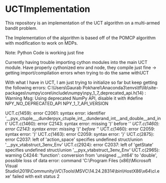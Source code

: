 # UCTImplementation

This repository is an implementation of the UCT algorithm on a multi-armed bandit problem. 

The Implementation of the algorithm is based off of the POMCP algorithm with modification to 
work on MDPs. 


Note: Python Code is working just fine 

Currently having trouble importing cython modules into the main UCT module.
Have properly cythonized env and node, they compile just fine -> getting import/compilation errors when trying to do the same withUCT


With what I have in UCT, I am just trying to initialize so far but keep getting the following errors: 
C:\Users\Gaurab Pokharel\Anaconda3\envs\tf\lib\site-packages\numpy\core\include\numpy\npy_1_7_deprecated_api.h(14) : Warning Msg: Using deprecated NumPy API, disable it with #define NPY_NO_DEPRECATED_API NPY_1_7_API_VERSION

UCT.c(1459): error C2061: syntax error: identifier '__pyx_ctuple___dunderpyx_ctuple_int__dunderand_int__and_double__and_int'
UCT.c(1460): error C2143: syntax error: missing ')' before '*'
UCT.c(1460): error C2143: syntax error: missing '{' before '*'
UCT.c(1460): error C2059: syntax error: ')'
UCT.c(1463): error C2059: syntax error: '}'
UCT.c(2875): error C2037: left of 'action_space' specifies undefined struct/union '__pyx_vtabstruct_3env_Env'
UCT.c(2924): error C2037: left of 'getState' specifies undefined struct/union '__pyx_vtabstruct_3env_Env'
UCT.c(2965): warning C4244: 'function': conversion from 'unsigned __int64' to 'double', possible loss of data
error: command 'C:\\Program Files (x86)\\Microsoft Visual Studio\\2019\\Community\\VC\\Tools\\MSVC\\14.24.28314\\bin\\HostX86\\x64\\cl.exe' failed with exit status 2